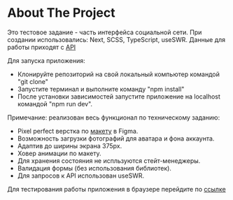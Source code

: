 <h1>About The Project</h1>

Это тестовое задание - часть интерфейса социальной сети.
При создании использовались: Next, SCSS, TypeScript, useSWR. Данные для работы приходят с <a href='https://frontend-test-api.yoldi.agency/api/docs/'>API</a> 

Для запуска приложения:
* Клонируйте репозиторий на свой локальный компьютер командой "git clone"
* Запустите терминал и выполните команду "npm install"
* После установки зависимостей запустите приложение на localhost командой "npm run dev".

Примечание: реализован весь функционал по техническому заданию:
- Pixel perfect верстка по <a href='https://www.figma.com/file/Cws3gKEwGqPvJRhNLLY36u/%D0%A2%D0%B5%D1%81%D1%82%D0%BE%D0%B2%D0%BE%D0%B5-%D0%B7%D0%B0%D0%B4%D0%B0%D0%BD%D0%B8%D0%B5-Yoldi?node-id=0%3A1'>макету</a> в Figma.
- Возможность загрузки фотографий для аватара и фона аккаунта.
- Адаптив до ширины экрана 375px.
- Ховер анимации по макету.
- Для хранения состояния не испльзуются стейт-менеджеры.
- Валидация формы (без использования библиотек).
- Для запросов к API использован useSWR.

Для тестирования работы приложения в браузере перейдите по <a href='https://yoldi-test-task.vercel.app/'>ссылке</a>  
